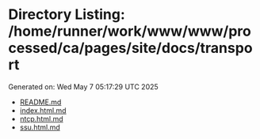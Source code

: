 # Directory Listing: /home/runner/work/www/www/processed/ca/pages/site/docs/transport
Generated on: Wed May  7 05:17:29 UTC 2025

- [README.md](README.md)
- [index.html.md](index.html.md)
- [ntcp.html.md](ntcp.html.md)
- [ssu.html.md](ssu.html.md)
